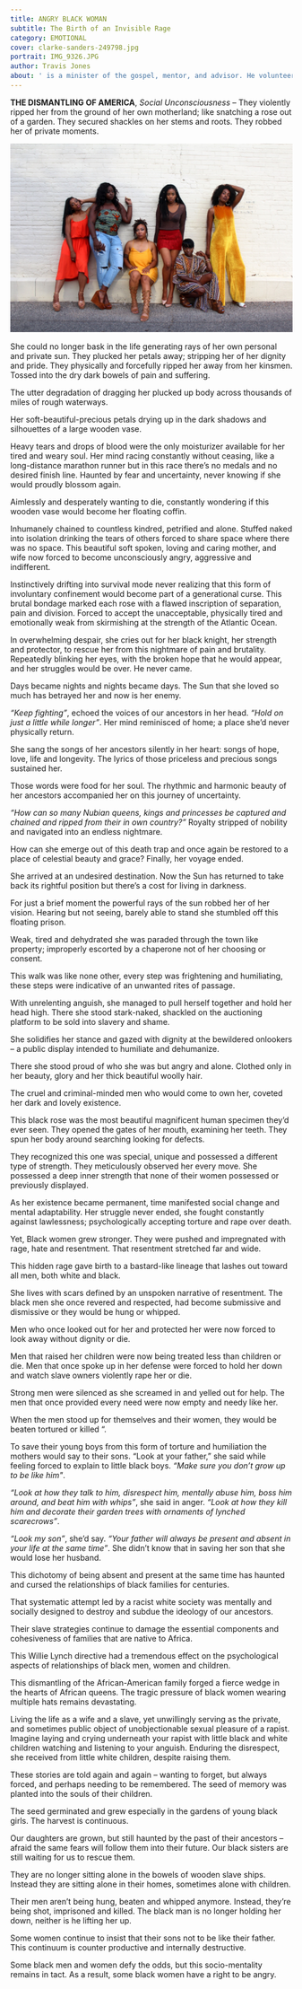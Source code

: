 ```yaml
---
title: ANGRY BLACK WOMAN
subtitle: The Birth of an Invisible Rage
category: EMOTIONAL
cover: clarke-sanders-249798.jpg
portrait: IMG_9326.JPG
author: Travis Jones
about: ' is a minister of the gospel, mentor, and advisor. He volunteers as a family, drug, and anger management counselor. He’s a retired industrial worker and continues with entrepreneurial real estate brokerage.'
---
```


**THE DISMANTLING OF AMERICA**, *Social Unconsciousness* – They violently ripped her from the ground of her own motherland; like snatching a rose out of a garden. They secured shackles on her stems and roots. They robbed her of private moments.

![unsplash.com](./clarke-sanders-249798.jpg)

She could no longer bask in the life generating rays of her own personal and private sun. They plucked her petals away; stripping her of her dignity and pride. They physically and forcefully ripped her away from her kinsmen. Tossed into the dry dark bowels of pain and suffering.

The utter degradation of dragging her plucked up body across thousands of miles of rough waterways.

Her soft-beautiful-precious petals drying up in the dark shadows and silhouettes of a large wooden vase.

Heavy tears and drops of blood were the only moisturizer available for her tired and weary soul. 
Her mind racing constantly without ceasing, like a long-distance marathon runner but in this race there’s no medals and no desired finish line.
Haunted by fear and uncertainty, never knowing if she would proudly blossom again.

Aimlessly and desperately wanting to die, constantly wondering if this wooden vase would become her floating coffin. 

Inhumanely chained to countless kindred, petrified and alone. Stuffed naked into isolation drinking the tears of others forced to share space where there was no space.
This beautiful soft spoken, loving and caring mother, and wife now forced to become unconsciously angry, aggressive and indifferent. 
   
Instinctively drifting into survival mode never realizing that this form of involuntary confinement would become part of a generational curse.
This brutal bondage marked each rose with a flawed inscription of separation, pain and division.
Forced to accept the unacceptable, physically tired and emotionally weak from skirmishing at the strength of the Atlantic Ocean.

In overwhelming despair, she cries out for her black knight, her strength and protector, to rescue her from this nightmare of pain and brutality. Repeatedly blinking her eyes, with the broken hope that he would appear, and her struggles would be over. He never came.

Days became nights and nights became days. The Sun that she loved so much has betrayed her and now is her enemy.

*“Keep fighting”*, echoed the voices of our ancestors in her head. *“Hold on just a little while longer”*.
 Her mind reminisced of home; a place she’d never physically return.
   
She sang the songs of her ancestors silently in her heart: songs of hope, love, life and longevity.
The lyrics of those priceless and precious songs sustained her.

Those words were food for her soul. The rhythmic and harmonic beauty of her ancestors accompanied her on this journey of uncertainty.
    
*“How can so many Nubian queens, kings and princesses be captured and chained and ripped from their in own country?”* Royalty stripped of nobility and navigated into an endless nightmare.

How can she emerge out of this death trap and once again be restored to a place of celestial beauty and grace? Finally, her voyage ended.

She arrived at an undesired destination. Now the Sun has returned to take back its rightful position but there’s a cost for living in darkness.

For just a brief moment the powerful rays of the sun robbed her of her vision. Hearing but not seeing, barely able to stand she stumbled off this floating prison.

Weak, tired and dehydrated she was paraded through the town like property; improperly escorted by a chaperone not of her choosing or consent.

This walk was like none other, every step was frightening and humiliating, these steps were indicative of an unwanted rites of passage.

With unrelenting anguish, she managed to pull herself together and hold her head high. There she stood stark-naked, shackled on the auctioning platform to be sold into slavery and shame.

She solidifies her stance and gazed with dignity at the bewildered onlookers – a public display intended to humiliate and dehumanize.
   
There she stood proud of who she was but angry and alone. Clothed only in her beauty, glory and her thick beautiful woolly hair.

The cruel and criminal-minded men who would come to own her, coveted her dark and lovely existence. 

This black rose was the most beautiful magnificent human specimen they’d ever seen. They opened the gates of her mouth, examining her teeth. They spun her body around searching looking for defects.

They recognized this one was special, unique and possessed a different type of strength. They meticulously observed her every move. She possessed a deep inner strength that none of their women possessed or previously displayed.

As her existence became permanent, time manifested social change and mental adaptability. 
Her struggle never ended, she fought constantly against lawlessness; psychologically accepting torture and rape over death. 

Yet, Black women grew stronger.
They were pushed and impregnated with rage, hate and resentment. That resentment stretched far and wide.

This hidden rage gave birth to a bastard-like lineage that lashes out toward all men, both white and black.
   
She lives with scars defined by an unspoken narrative of resentment. The black men she once revered and respected, had become submissive and dismissive or they would be hung or whipped.

Men who once looked out for her and protected her were now forced to look away without dignity or die.

Men that raised her children were now being treated less than children or die. Men that once spoke up in her defense were forced to hold her down and watch slave owners violently rape her or die.

Strong men were silenced as she screamed in and yelled out for help. The men that once provided every need were now empty and needy like her.

When the men stood up for themselves and their women, they would be beaten tortured or 
killed “.

To save their young boys from this form of torture and humiliation the mothers would say to their sons. “Look at your father,” she said while feeling forced to explain to little black boys. *“Make sure you don’t grow up to be like him"*. 

*“Look at how they talk to him, disrespect him, mentally abuse him, boss him around, and beat him with whips”*, she said in anger. *“Look at how they kill him and decorate their garden trees with ornaments of lynched scarecrows”*.

*“Look my son”*, she’d say. *“Your father will always be present and absent in your life at the same time”*. She didn’t know that in saving her son that she would lose her husband.
 
This dichotomy of being absent and present at the same time has haunted and cursed the relationships of black families for centuries.

That systematic attempt led by a racist white society was mentally and socially designed to destroy and subdue the ideology of our ancestors.

Their slave strategies continue to damage the essential components and cohesiveness of families that are native to Africa.

This Willie Lynch directive had a tremendous effect on the psychological aspects of relationships of black men, women and children.

This dismantling of the African-American family forged a fierce wedge in the hearts of African queens. The tragic pressure of black women wearing multiple hats remains devastating.

Living the life as a wife and a slave, yet unwillingly serving as the private, and sometimes public object of unobjectionable sexual pleasure of a rapist. 
Imagine laying and crying underneath your rapist with little black and white children watching and listening to your anguish. Enduring the disrespect, she received from little white children, despite raising them. 

These stories are told again and again – wanting to forget, but always forced, and perhaps needing to be remembered. The seed of memory was planted into the souls of their children.

The seed germinated and grew especially in the gardens of young black girls. The harvest is continuous.

Our daughters are grown, but still haunted by the past of their ancestors – afraid the same fears will follow them into their future. Our black sisters are still waiting for us to rescue them.

They are no longer sitting alone in the bowels of wooden slave ships. Instead they are sitting alone in their homes, sometimes alone with children.

Their men aren’t being hung, beaten and whipped anymore. Instead, they’re being shot, imprisoned and killed. The black man is no longer holding her down, neither is he lifting her up.

Some women continue to insist that their sons not to be like their father. This continuum is counter productive and internally destructive.

Some black men and women defy the odds, but this socio-mentality remains in tact. As a result, some black women have a right to be angry. 

